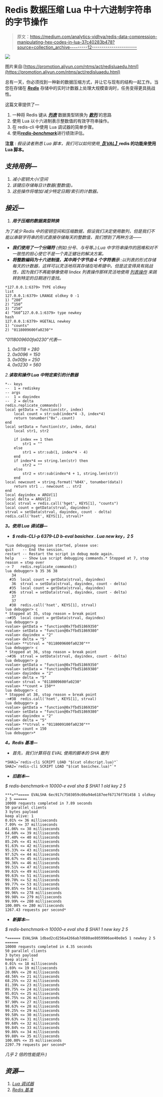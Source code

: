 # Redis 数据压缩 Lua 中十六进制字符串的字节操作

> 原文：<https://medium.com/analytics-vidhya/redis-data-compression-manipulating-hex-codes-in-lua-37c40283b478?source=collection_archive---------12----------------------->

![](img/38e90127106fbe714c3d79120ec5defe.png)

图片来自:[https://promotion.aliyun.com/ntms/act/redisluaedu.html](https://promotion.aliyun.com/ntms/act/redisluaedu.html)

总有一天，你必须找到一种新的数据压缩方式，并让它与现有的结构一起工作。当您在存储在 [***Redis***](https://redis.io/) 存储中的实时计数器上处理大规模查询时，任务变得更具挑战性。

这篇文章提供了—

1.  一种将 Redis 键从 [***列表***](https://redis.io/topics/data-types#lists) 数据类型转换为 [***散列***](https://redis.io/topics/data-types#hashes) 的思路
2.  使用 Lua 以十六进制表示整数值的有效字符串操作。
3.  在 redis-cli 中使用 Lua 调试器的简单步骤。
4.  使用[***redis-benchmark***](https://redis.io/topics/benchmarks)进行绩效评估。

**注意** : *假设读者熟悉 Lua 脚本，我们可以如何使用*[***【EVAL】***](https://redis.io/commands/eval)**redis 的功能来使用 Lua 脚本。**

## ***支持用例—***

1.  *减小密钥大小/空间*
2.  *该键应存储每日计数器(整数值)。*
3.  *这些操作将增加/减少特定日期/索引的计数器。*

## *接近—*

1.  ***用于压缩的数据类型转换***

*为了减少 Redis 中的密钥空间和压缩数据，假设我们决定使用散列，但是我们不能以串联字符串的形式直接存储每天的整数值，我们想到了两种方法——*

*   ****我们使用了一个分隔符*** (例如:分号、与号等。):Lua 中字符串操作的困难和对不一致性的担心使它不是一个真正健壮的解决方案。*
*   ****将整数编码为十六进制值，其中两个字节由 4 个字符表示*** :以列表的形式存储每天的计数器，这样可以灵活地将其存储在哈希键中。但是这变得具有挑战性，因为我们不再能够像使用 *lindex* 列表操作那样灵活地使用 [*列表操作*](https://redis.io/commands#list) 来跳转到特定的日期进行查找。*

```
*127.0.0.1:6379> TYPE oldkey
list
127.0.0.1:6379> LRANGE oldkey 0 -1
1) “280”
2) “150”
3) “250”
4) “560”127.0.0.1:6379> type newkey
hash
127.0.0.1:6379> HGETALL newkey
1) "counts"
2) "0118009600fa0230"*
```

*“0118009600fa0230”代表—*

1.  *0x0118 = 280*
2.  *0x0096 = 150*
3.  *0x00fa = 250*
4.  *0x0230 = 560*

*2.**读取和操作 Lua 中特定索引的计数器***

```
*-- keys 
--  1 = rediskey
-- args
--  1 = dayindex
--  2 = delta
redis.replicate_commands()
local getData = function(str, index)
    local count = str:sub(index*4 -3, index*4)
    return tonumber("0x"..count)
end
local setData = function(str, index, data)
    local str1, str2

    if index == 1 then
        str1 = ""
    else
        str1 = str:sub(1, index*4 - 4)
    end
    if index*4 == string.len(str) then
        str2 = ""
    else
        str2 = str:sub(index*4 + 1, string.len(str))
    end
local newcount = string.format('%04X', tonumber(data))
    return str1 .. newcount .. str2
end
local dayindex = ARGV[1]
local delta = ARGV[2]
local strval = redis.call('hget', KEYS[1], "counts")
local count = getData(strval, dayindex)
strval = setData(strval, dayindex, count - delta)
redis.call('hset', KEYS[1], strval)*
```

***3。使用 Lua 调试器—***

*   ***$ redis-CLI-p 6379-LD b-eval basichex . Lua new key，2 5***

```
*Lua debugging session started, please use:
quit    -- End the session.
restart -- Restart the script in debug mode again.
help    -- Show Lua script debugging commands.* Stopped at 7, stop reason = step over
-> 7   redis.replicate_commands()
lua debugger> b 35 36 38
   34  
  #35  local count = getData(strval, dayindex)
   36  strval = setData(strval, dayindex, count - delta)
  #35  local count = getData(strval, dayindex)
  #36  strval = setData(strval, dayindex, count - delta)
   37  
   37  
  #38  redis.call('hset', KEYS[1], strval)
lua debugger> c
* Stopped at 35, stop reason = break point
->#35  local count = getData(strval, dayindex)
lua debugger> p
<value> getData = "function@0x7fbd51869350"
<value> setData = "function@0x7fbd51869380"
<value> dayindex = "2"
<value> delta = "5"
<value> **strval = "0118009600fa0230"**
lua debugger> c
* Stopped at 36, stop reason = break point
->#36  strval = setData(strval, dayindex, count - delta)
lua debugger> p
<value> getData = "function@0x7fbd51869350"
<value> setData = "function@0x7fbd51869380"
<value> dayindex = "2"
<value> delta = "5"
<value> strval = "0118009600fa0230"
<value> **count = 150**
lua debugger> c
* Stopped at 38, stop reason = break point
->#38  redis.call('hset', KEYS[1], strval)
lua debugger> p
<value> getData = "function@0x7fbd51869350"
<value> setData = "function@0x7fbd51869380"
<value> dayindex = "2"
<value> delta = "5"
<value> **strval = "0118009100fa0230"**
<value> count = 150
lua debugger>*
```

***4。Redis 基准—***

*   *首先，我们计算将在 EVAL 使用的脚本的 SHA 散列*

```
*SHA1=`redis-cli SCRIPT LOAD "$(cat oldscript.lua)"`
SHA2=`redis-cli SCRIPT LOAD "$(cat basichex.lua)"`*
```

*   ***旧剧本—***

*$ redis-benchmark-n 10000-e eval sha $ SHA1 1 old key 2 5*

```
***=**===== EVALSHA 6ec917c7503059c00a94e6187eef67176f701458 1 oldkey 2 5 ======
10000 requests completed in 7.89 seconds
50 parallel clients
3 bytes payload
keep alive: 1
0.01% <= 36 milliseconds
7.09% <= 37 milliseconds
41.06% <= 38 milliseconds
64.60% <= 39 milliseconds
77.40% <= 40 milliseconds
85.24% <= 41 milliseconds
91.63% <= 42 milliseconds
95.33% <= 43 milliseconds
97.52% <= 44 milliseconds
98.67% <= 45 milliseconds
99.36% <= 46 milliseconds
99.51% <= 47 milliseconds
99.61% <= 49 milliseconds
99.63% <= 51 milliseconds
99.70% <= 52 milliseconds
99.77% <= 53 milliseconds
99.85% <= 54 milliseconds
99.96% <= 278 milliseconds
99.98% <= 279 milliseconds
99.99% <= 280 milliseconds
100.00% <= 280 milliseconds
1267.43 requests per second*
```

*   ***新脚本—***

*$ redis-benchmark-n 10000-e eval sha $ SHA1 1 new key 2 5*

```
*====== EVALSHA 1dbad2cd256a4266ab7d680ae8059906ae40e8e5 1 newkey 2 5 ======
10000 requests completed in 4.35 seconds
50 parallel clients
3 bytes payload
keep alive: 1
0.01% <= 18 milliseconds
1.69% <= 19 milliseconds
20.06% <= 20 milliseconds
48.56% <= 21 milliseconds
68.25% <= 22 milliseconds
81.39% <= 23 milliseconds
89.75% <= 24 milliseconds
95.01% <= 25 milliseconds
96.75% <= 26 milliseconds
97.90% <= 27 milliseconds
98.63% <= 28 milliseconds
99.25% <= 29 milliseconds
99.50% <= 30 milliseconds
99.63% <= 31 milliseconds
99.68% <= 32 milliseconds
99.84% <= 33 milliseconds
99.86% <= 34 milliseconds
99.88% <= 35 milliseconds
100.00% <= 35 milliseconds
2297.79 requests per second*
```

*几乎 2 倍的性能提升:)*

## *资源—*

1.  *[Lua 调试器](https://redis.io/topics/ldb)*
2.  *[Redis 基准](https://www.digitalocean.com/community/tutorials/how-to-perform-redis-benchmark-tests)*
